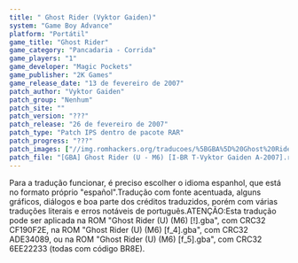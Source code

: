 ```yaml
---
title: " Ghost Rider (Vyktor Gaiden)"
system: "Game Boy Advance"
platform: "Portátil"
game_title: "Ghost Rider"
game_category: "Pancadaria - Corrida"
game_players: "1"
game_developer: "Magic Pockets"
game_publisher: "2K Games"
game_release_date: "13 de fevereiro de 2007"
patch_author: "Vyktor Gaiden"
patch_group: "Nenhum"
patch_site: ""
patch_version: "???"
patch_release: "26 de fevereiro de 2007"
patch_type: "Patch IPS dentro de pacote RAR"
patch_progress: "???"
patch_images: ["//img.romhackers.org/traducoes/%5BGBA%5D%20Ghost%20Rider%20-%20Vyktor%20Gaiden%20-%201.png","//img.romhackers.org/traducoes/%5BGBA%5D%20Ghost%20Rider%20-%20Vyktor%20Gaiden%20-%202.png","//img.romhackers.org/traducoes/%5BGBA%5D%20Ghost%20Rider%20-%20Vyktor%20Gaiden%20-%203.png"]
patch_file: "[GBA] Ghost Rider (U - M6) [I-BR T-Vyktor Gaiden A-2007].rar"
---
```

Para a tradução funcionar, é preciso escolher o idioma espanhol, que está no formato próprio "español".Tradução com fonte acentuada, alguns gráficos, diálogos e boa parte dos créditos traduzidos, porém com várias traduções literais e erros notáveis de português.ATENÇÃO:Esta tradução pode ser aplicada na ROM "Ghost Rider (U) (M6) [!].gba", com CRC32 CF190F2E, na ROM "Ghost Rider (U) (M6) [f_4].gba", com CRC32 ADE34089, ou na ROM "Ghost Rider (U) (M6) [f_5].gba", com CRC32 6EE22233 (todas com código BR8E).